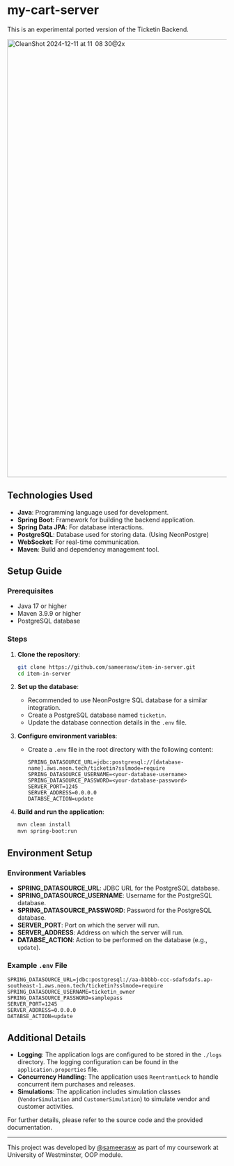 # my-cart-server

This is an experimental ported version of the Ticketin Backend.

<img width="1005" alt="CleanShot 2024-12-11 at 11  08 30@2x" src="https://github.com/user-attachments/assets/17a59d94-6aa0-418f-a144-12446b30e75b">

## Technologies Used

- **Java**: Programming language used for development.
- **Spring Boot**: Framework for building the backend application.
- **Spring Data JPA**: For database interactions.
- **PostgreSQL**: Database used for storing data. (Using NeonPostgre)
- **WebSocket**: For real-time communication.
- **Maven**: Build and dependency management tool.

## Setup Guide

### Prerequisites

- Java 17 or higher
- Maven 3.9.9 or higher
- PostgreSQL database

### Steps

1. **Clone the repository**:
    ```sh
    git clone https://github.com/sameerasw/item-in-server.git
    cd item-in-server
    ```

2. **Set up the database**:
    - Recommended to use NeonPostgre SQL database for a similar integration.
    - Create a PostgreSQL database named `ticketin`.
    - Update the database connection details in the `.env` file.

3. **Configure environment variables**:
    - Create a `.env` file in the root directory with the following content:
        ```dotenv
        SPRING_DATASOURCE_URL=jdbc:postgresql://[database-name].aws.neon.tech/ticketin?sslmode=require
        SPRING_DATASOURCE_USERNAME=<your-database-username>
        SPRING_DATASOURCE_PASSWORD=<your-database-password>
        SERVER_PORT=1245
        SERVER_ADDRESS=0.0.0.0
        DATABSE_ACTION=update
        ```

4. **Build and run the application**:
    ```sh
    mvn clean install
    mvn spring-boot:run
    ```

## Environment Setup

### Environment Variables

- **SPRING_DATASOURCE_URL**: JDBC URL for the PostgreSQL database.
- **SPRING_DATASOURCE_USERNAME**: Username for the PostgreSQL database.
- **SPRING_DATASOURCE_PASSWORD**: Password for the PostgreSQL database.
- **SERVER_PORT**: Port on which the server will run.
- **SERVER_ADDRESS**: Address on which the server will run.
- **DATABSE_ACTION**: Action to be performed on the database (e.g., `update`).

### Example `.env` File

```dotenv
SPRING_DATASOURCE_URL=jdbc:postgresql://aa-bbbbb-ccc-sdafsdafs.ap-southeast-1.aws.neon.tech/ticketin?sslmode=require
SPRING_DATASOURCE_USERNAME=ticketin_owner
SPRING_DATASOURCE_PASSWORD=samplepass
SERVER_PORT=1245
SERVER_ADDRESS=0.0.0.0
DATABSE_ACTION=update
```

## Additional Details

- **Logging**: The application logs are configured to be stored in the `./logs` directory. The logging configuration can be found in the `application.properties` file.
- **Concurrency Handling**: The application uses `ReentrantLock` to handle concurrent item purchases and releases.
- **Simulations**: The application includes simulation classes (`VendorSimulation` and `CustomerSimulation`) to simulate vendor and customer activities.

For further details, please refer to the source code and the provided documentation.

---
This project was developed by [@sameerasw](https://github.com/sameerasw) as part of my coursework at University of
Westminster, OOP module. 
